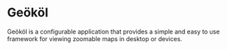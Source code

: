 # Geököl
Geököl is a configurable application that provides a simple and easy to use framework for viewing zoomable maps in desktop or devices.
